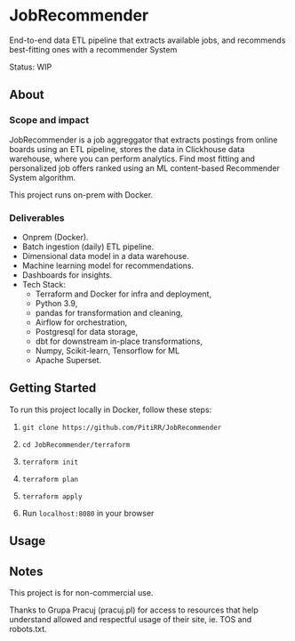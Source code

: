 # JobRecommender

End-to-end data ETL pipeline that extracts available jobs, and recommends best-fitting ones with a recommender System

Status: WIP

## About

### Scope and impact

JobRecommender is a job aggreggator that extracts postings from online boards using an ETL pipeline, stores the data in Clickhouse data warehouse, where you can perform analytics. Find most fitting and personalized job offers ranked using an ML content-based Recommender System algorithm. 

This project runs on-prem with Docker.

### Deliverables

- Onprem (Docker).
- Batch ingestion (daily) ETL pipeline.
- Dimensional data model in a data warehouse.
- Machine learning model for recommendations.
- Dashboards for insights.
- Tech Stack:
  - Terraform and Docker for infra and deployment,
  - Python 3.9,
  - pandas for transformation and cleaning,
  - Airflow for orchestration,
  - Postgresql for data storage,
  - dbt for downstream in-place transformations,
  - Numpy, Scikit-learn, Tensorflow for ML
  - Apache Superset.

## Getting Started

To run this project locally in Docker, follow these steps:

1. `git clone https://github.com/PitiRR/JobRecommender`

1. `cd JobRecommender/terraform`

1. `terraform init`

1. `terraform plan`

1. `terraform apply`

1. Run `localhost:8080` in your browser

## Usage

## Notes

This project is for non-commercial use.

Thanks to Grupa Pracuj (pracuj.pl) for access to resources that help understand allowed and respectful usage of their site, ie. TOS and robots.txt.
